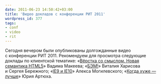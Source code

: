 ```yaml
---
date: 2011-06-23 14:50:42+03:00
title: 'Видео докладов с конференции РИТ 2011'
wordpress_id: 377
tags:
- conf
- video
- rit
---
```


Сегодня вечером были опубликованы долгожданные видео с конференции РИТ 2011. Рекомендуем для просмотра следующие доклады по клиентской тематике: «[Вёрстка со смыслом. Новая семантика HTML5][1]» Вадима Макеева; «[БЭМ!][2]» Виталия Харисова и Сергея Бережного; «[IE9 и IE10][3]» Алекса Могилевского; «[Когда хуже — лучше][4]» Юрия Артюха.

[1]: https://vimeo.com/25823931
[2]: https://vimeo.com/27267889
[3]: https://vimeo.com/27266968
[4]: https://vimeo.com/27268250
